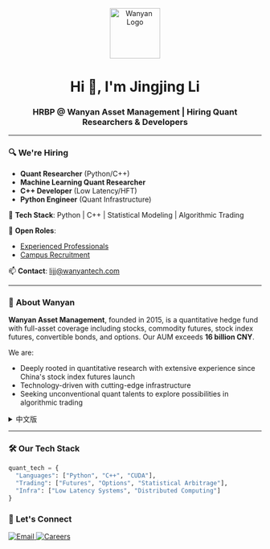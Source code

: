 <p align="center">
  <img src="https://via.placeholder.com/150/FF6B6B/FFFFFF?text=WY" width="100" alt="Wanyan Logo" />
</p>

<h1 align="center">Hi 👋, I'm Jingjing Li</h1>
<h3 align="center">HRBP @ Wanyan Asset Management | Hiring Quant Researchers & Developers</h3>

---

### 🔍 **We're Hiring** 
- **Quant Researcher** (Python/C++)  
- **Machine Learning Quant Researcher**  
- **C++ Developer** (Low Latency/HFT)  
- **Python Engineer** (Quant Infrastructure)  

📌 **Tech Stack**: Python | C++ | Statistical Modeling | Algorithmic Trading  

📌 **Open Roles**:  
- [Experienced Professionals](https://recruit.wanyantech.com/experienced)  
- [Campus Recruitment](https://recruit.wanyantech.com/campus)  

📫 **Contact**: [lijj@wanyantech.com](mailto:lijj@wanyantech.com)  

---

### 🚀 **About Wanyan**  
**Wanyan Asset Management**, founded in 2015, is a quantitative hedge fund with full-asset coverage including stocks, commodity futures, stock index futures, convertible bonds, and options. Our AUM exceeds **16 billion CNY**.  

We are:  
- Deeply rooted in quantitative research with extensive experience since China's stock index futures launch  
- Technology-driven with cutting-edge infrastructure  
- Seeking unconventional quant talents to explore possibilities in algorithmic trading  

<details>
<summary>中文版</summary>

### 🎯 **我们在招聘**
- **量化研究员** (Python/C++)  
- **机器学习量化研究员**  
- **C++开发工程师** (低延迟/高频交易)  
- **Python工程师** (量化系统开发)  

📌 **技术栈**: Python | C++ | 统计建模 | 算法交易  

📌 **招聘通道**:  
- [社会招聘](https://recruit.wanyantech.com/experienced)  
- [校园招聘](https://recruit.wanyantech.com/campus)  

📫 **联系我**: [lijj@wanyantech.com](mailto:lijj@wanyantech.com)  

### 🌟 **关于顽岩**
顽岩资产成立于2015年，是一家覆盖全品种交易的量化基金，交易品种包括股票、商品期货、股指期货、可转债、期权等，目前管理规模超**160亿人民币**。

我们的优势：
- 自中国股指期货上市起即深耕量化研究，积累深厚交易经验
- 以技术为核心驱动，拥有顶尖基础设施
- 寻找不拘一格的量化人才，共同探索算法交易的无限可能
</details>

---

### 🛠 **Our Tech Stack**
```python
quant_tech = {
  "Languages": ["Python", "C++", "CUDA"],
  "Trading": ["Futures", "Options", "Statistical Arbitrage"],
  "Infra": ["Low Latency Systems", "Distributed Computing"]
}
```

### 🤝 **Let's Connect**
<p align="left">
  <a href="mailto:lijj@wanyantech.com">
    <img src="https://img.shields.io/badge/Email-D14836?logo=gmail&logoColor=white" alt="Email"/>
  </a>
  <a href="https://recruit.wanyantech.com">
    <img src="https://img.shields.io/badge/Careers-4285F4?logo=google-chrome&logoColor=white" alt="Careers"/>
  </a>
</p>
